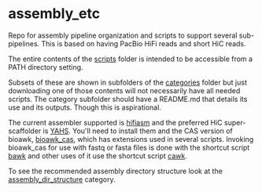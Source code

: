 # assembly_etc

Repo for assembly pipeline organization and scripts to support several sub-pipelines.
This is based on having PacBio HiFi reads and short HiC reads.

The entire contents of the [scripts](scripts) folder is intended to be accessible from a PATH directory setting.

Subsets of these are shown in subfolders of the [categories](categories) folder but just downloading one of those contents
will not necessarily have all needed scripts.
The category subfolder should have a README.md that details its use and its outputs. Though this is aspirational.

The current assembler supported is [hifiasm](https://github.com/chhylp123/hifiasm)
and the preferred HiC super-scaffolder is [YAHS](https://github.com/c-zhou/yahs).
You'll need to install them and the CAS version of bioawk,
[bioawk_cas](https://github.com/calacademy-research/bioawk.CAS), which has extensions used in several scripts.
Invoking bioawk_cas for use with fastq or fasta files is done with the shortcut script [bawk](scripts/bawk)
and other uses of it use the shortcut script [cawk](scripts/cawk).

To see the recommended assembly directory structure look at the [assembly_dir_structure](categories/assembly_dir_structure) category.

